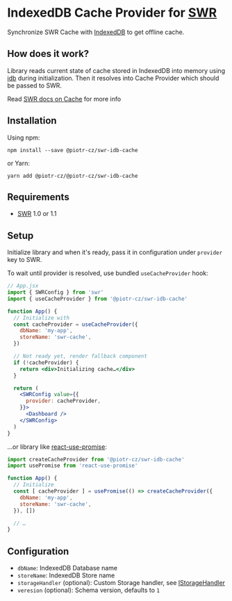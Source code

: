 # IndexedDB Cache Provider for [SWR](https://swr.vercel.app/)

Synchronize SWR Cache with [IndexedDB](https://developer.mozilla.org/en-US/docs/Glossary/IndexedDB) to get offline cache.


## How does it work?

Library reads current state of cache stored in IndexedDB into memory using [idb](https://github.com/jakearchibald/idb) during initialization.
Then it resolves into Cache Provider which should be passed to SWR.

Read [SWR docs on Cache](https://swr.vercel.app/docs/advanced/cache) for more info


## Installation

Using npm:

```console
npm install --save @piotr-cz/swr-idb-cache
```

or Yarn:

```console
yarn add @piotr-cz/@piotr-cz/swr-idb-cache
```


## Requirements

- [SWR](https://swr.vercel.app/) 1.0 or 1.1


## Setup

Initialize library and when it's ready, pass it in configuration under `provider` key to SWR.

To wait until provider is resolved, use bundled `useCacheProvider` hook:

```jsx
// App.jsx
import { SWRConfig } from 'swr'
import { useCacheProvider } from '@piotr-cz/swr-idb-cache'

function App() {
  // Initialize with
  const cacheProvider = useCacheProvider({
    dbName: 'my-app',
    storeName: 'swr-cache',
  })

  // Not ready yet, render fallback component
  if (!cacheProvider) {
    return <div>Initializing cache…</div>
  }

  return (
    <SWRConfig value={{
      provider: cacheProvider,
    }}>
      <Dashboard />
    </SWRConfig>
  )
}
```

…or library like [react-use-promise](https://github.com/bsonntag/react-use-promise):

```js
import createCacheProvider from '@piotr-cz/swr-idb-cache'
import usePromise from 'react-use-promise'

function App() {
  // Initialize
  const [ cacheProvider ] = usePromise(() => createCacheProvider({
    dbName: 'my-app',
    storeName: 'swr-cache',
  }), [])

  // …
}

```

## Configuration

- `dbName`: IndexedDB Database name
- `storeName`: IndexedDB Store name
- `storageHandler` (optional): Custom Storage handler, see [IStorageHandler](./src/types.ts)
- `veresion` (optional): Schema version, defaults to `1`
